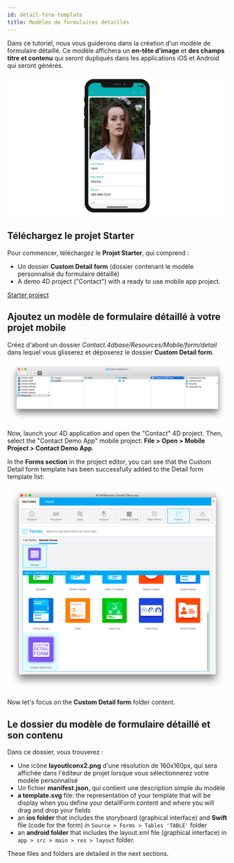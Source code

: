 ```yaml
---
id: detail-form-template
title: Modèles de formulaires détaillés
---
```



Dans ce tutoriel, nous vous guiderons dans la création d'un modèle de formulaire détaillé. Ce modèle affichera un **en-tête d'image** et **des champs titre et contenu** qui seront dupliqués dans les applications iOS et Android qui seront générés.

![Custom template final result](img/custom-template-final-result.png)

## Téléchargez le projet Starter

Pour commencer, téléchargez le **Projet Starter**, qui comprend :

* Un dossier **Custom Detail form** (dossier contenant le modèle personnalisé du formulaire détaillé)
* A demo 4D project ("Contact") with a ready to use mobile app project.

<div className="center-button">
<a className="button button--primary"
href="https://github.com/4d-go-mobile/tutorial-CustomDetailFormStarter/archive/67c9c2f4672083e999a4a592a069d7ca45b3351e.zip">Starter project</a>
</div>

## Ajoutez un modèle de formulaire détaillé à votre projet mobile

Créez d'abord un dossier *Contact.4dbase/Resources/Mobile/form/detail* dans lequel vous glisserez et déposerez le dossier **Custom Detail form**.

![Mobile folder custom template](img/mobile-folder-custom-template.png)

Now, launch your 4D application and open the "Contact" 4D project. Then, select the "Contact Demo App" mobile project: **File > Open > Mobile Project > Contact Demo App**.

In the **Forms section** in the project editor, you can see that the Custom Detail form template has been successfully added to the Detail form template list:

![Forms section](img/custom-detailform-template.png)

Now let's focus on the **Custom Detail form** folder content.

## Le dossier du modèle de formulaire détaillé et son contenu

Dans ce dossier, vous trouverez :

* Une icône **layoutIconx2.png** d'une résolution de 160x160px, qui sera affichée dans l'éditeur de projet lorsque vous sélectionnerez votre modèle personnalisé
* Un fichier **manifest.json**, qui contient une description simple du modèle
* **a template.svg** file: the representation of your template that will be display when you define your detailForm content and where you will drag and drop your fields
* an **ios folder** that includes the storyboard (graphical interface) and **Swift** file (code for the form) in `Source > Forms > Tables 'TABLE'` folder
* an **android folder** that includes the layout.xml file (graphical interface) in `app > src > main > res > layout` folder.

These files and folders are detailed in the next sections.